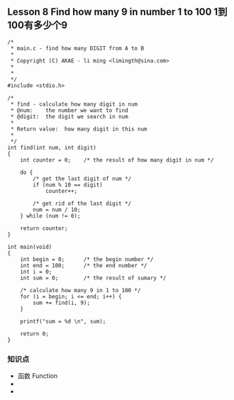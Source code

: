 ## Lesson 8 Find how many 9 in number 1 to 100 1到100有多少个9
	/*
	 * main.c - find how many DIGIT from A to B
	 *
	 * Copyright (C) AKAE - li ming <limingth@sina.com>
	 *
	 * 
	 */
	#include <stdio.h>

	/*
	 * find - calculate how many digit in num
	 * @num:	the number we want to find
	 * @digit:	the digit we search in num
	 *
	 * Return value:  how many digit in this num
	 *
	 */
	int find(int num, int digit)
	{
		int counter = 0;	/* the result of how many digit in num */

		do {
			/* get the last digit of num */
			if (num % 10 == digit)
				counter++;

			/* get rid of the last digit */
			num = num / 10;
		} while (num != 0);

		return counter;
	}

	int main(void)
	{
		int begin = 0;		/* the begin number */
		int end = 100;		/* the end number */
		int i = 0;
		int sum = 0;		/* the result of sumary */

		/* calculate how many 9 in 1 to 100 */
		for (i = begin; i <= end; i++) {
			sum += find(i, 9);
		}

		printf("sum = %d \n", sum);

		return 0;
	}
	
### 知识点
* 函数 Function
*
*
